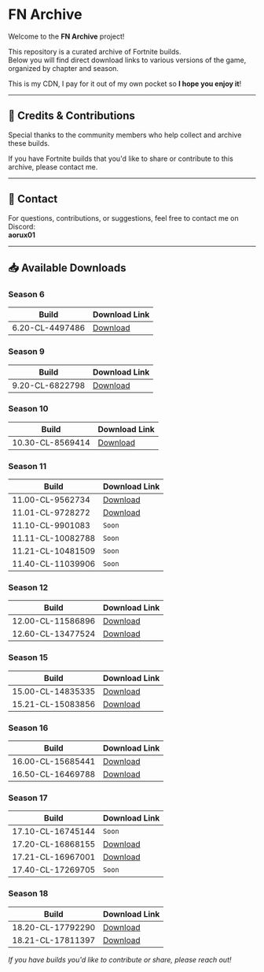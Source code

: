# FN Archive 

Welcome to the **FN Archive** project!

This repository is a curated archive of Fortnite builds.  
Below you will find direct download links to various versions of the game, organized by chapter and season.

This is my CDN, I pay for it out of my own pocket so **I hope you enjoy it**!

---

<!-- ## 🌐 Website

Visit the main website for updates and more resources:  
👉 [https://fn-archive.com](https://fn-archive.com)

--- 
-->

## 🤝 Credits & Contributions

Special thanks to the community members who help collect and archive these builds.

If you have Fortnite builds that you'd like to share or contribute to this archive, please contact me.

---

## 💬 Contact

For questions, contributions, or suggestions, feel free to contact me on Discord:  
**aorux01**

---

## 📥 Available Downloads

### Season 6

| Build                                      | Download Link                                                      |
|--------------------------------------------|-------------------------------------------------------------------|
| 6.20-CL-4497486                            | [Download](https://download.fn-archive.com/FortniteClient-6.20-CL-4497486.rar) |

### Season 9

| Build                                      | Download Link                                                      |
|--------------------------------------------|-------------------------------------------------------------------|
| 9.20-CL-6822798                            | [Download](https://download.fn-archive.com/FortniteClient-9.20-CL-6822798.rar) |

### Season 10

| Build                                      | Download Link                                                      |
|--------------------------------------------|-------------------------------------------------------------------|
| 10.30-CL-8569414                           | [Download](https://download.fn-archive.com/FortniteClient-10.30-CL-8569414.rar) |

### Season 11

| Build                                      | Download Link                                                      |
|--------------------------------------------|-------------------------------------------------------------------|
| 11.00-CL-9562734                           | [Download](https://download.fn-archive.com/FortniteClient-11.00-CL-9562734.7z) |
| 11.01-CL-9728272                           | [Download](https://download.fn-archive.com/FortniteClient-11.01-CL-97282720.7z) |
| 11.10-CL-9901083                           | ```Soon``` |
| 11.11-CL-10082788                          | ```Soon``` |
| 11.21-CL-10481509                          | ```Soon``` |
| 11.40-CL-11039906                          | ```Soon``` |

### Season 12

| Build                                      | Download Link                                                      |
|--------------------------------------------|-------------------------------------------------------------------|
| 12.00-CL-11586896                          | [Download](https://download.fn-archive.com/FortniteClient-12.00-CL-11586896.7z) |
| 12.60-CL-13477524                          | [Download](https://download.fn-archive.com/FortniteClient-12.60-CL-13477524.7z) |

### Season 15

| Build                                      | Download Link                                                      |
|--------------------------------------------|-------------------------------------------------------------------|
| 15.00-CL-14835335                          | [Download](https://download.fn-archive.com/FortniteClient-15.00-CL-14835335.7z) |
| 15.21-CL-15083856                          | [Download](https://download.fn-archive.com/FortniteClient-15.21-CL-15083856.7z) |

### Season 16

| Build                                      | Download Link                                                      |
|--------------------------------------------|-------------------------------------------------------------------|
| 16.00-CL-15685441                          | [Download](https://download.fn-archive.com/FortniteClient-16.00-CL-15685441.7z) |
| 16.50-CL-16469788                          | [Download](https://download.fn-archive.com/FortniteClient-16.50-CL-16469788.7z) |

### Season 17

| Build                                      | Download Link                                                      |
|--------------------------------------------|-------------------------------------------------------------------|
| 17.10-CL-16745144                          | ```Soon``` |
| 17.20-CL-16868155                          | [Download](https://download.fn-archive.com/FortniteClient-17.20-CL-16868155.7z) |
| 17.21-CL-16967001                          | [Download](https://download.fn-archive.com/FortniteClient-17.21-CL-16967001.7z) |
| 17.40-CL-17269705                          | ```Soon``` |

### Season 18

| Build                                      | Download Link                                                      |
|--------------------------------------------|-------------------------------------------------------------------|
| 18.20-CL-17792290                          | [Download](https://download.fn-archive.com/FortniteClient-18.20-CL-17792290.7z) |
| 18.21-CL-17811397                          | [Download](https://download.fn-archive.com/FortniteClient-18.21-CL-17811397.7z) |

*If you have builds you'd like to contribute or share, please reach out!*
